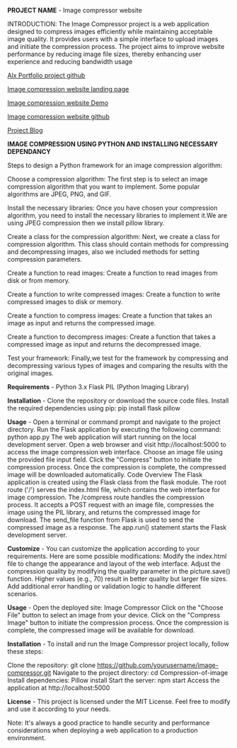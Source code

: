 **PROJECT NAME** - Image compressor website

INTRODUCTION: The Image Compressor project is a web application designed to compress images efficiently while maintaining acceptable image quality. It provides users with a simple interface to upload images and initiate the compression process. The project aims to improve website performance by reducing image file sizes, thereby enhancing user experience and reducing bandwidth usage

[Alx Portfolio project github](https://github.com/Newyby/Alx-Portfolio-project.git)

[Image compression website landing page](https://newyby.github.io/Alx-Portfolio-project)

[Image compression website Demo](http://127.0.0.1:5000)     

[Image compression website github](https://github.com/Newyby/Compression-of-image.git)

[Project Blog](https://medium.com/@officialraydata/the-purpose-of-my-project-is-to-develop-an-image-compression-website-that-offers-users-a-simple-and-e2f0efe560bf)


**IMAGE COMPRESSION USING PYTHON AND INSTALLING NECESSARY DEPENDANCY**

Steps to design a Python framework for an image compression algorithm:

Choose a compression algorithm: The first step is to select an image compression algorithm that you want to implement. Some popular algorithms are JPEG, PNG, and GIF.

Install the necessary libraries: Once you have chosen your compression algorithm, you need to install the necessary libraries to implement it.We are using JPEG compression then we install pillow library.

Create a class for the compression algorithm: Next, we create a class for compression algorithm. This class should contain methods for compressing and decompressing images, also we included methods for setting compression parameters.

Create a function to read images: Create a function to read images from disk or from memory.

Create a function to write compressed images: Create a function to write compressed images to disk or memory.

Create a function to compress images: Create a function that takes an image as input and returns the compressed image.

Create a function to decompress images: Create a function that takes a compressed image as input and returns the decompressed image.

Test your framework: Finally,we test for the framework by compressing and decompressing various types of images and comparing the results with the original images.

**Requirements** - Python 3.x Flask PIL (Python Imaging Library)

**Installation** - Clone the repository or download the source code files. Install the required dependencies using pip: pip install flask pillow

**Usage** - Open a terminal or command prompt and navigate to the project directory. Run the Flask application by executing the following command: python app.py The web application will start running on the local development server. Open a web browser and visit http://localhost:5000 to access the image compression web interface. Choose an image file using the provided file input field. Click the "Compress" button to initiate the compression process. Once the compression is complete, the compressed image will be downloaded automatically. Code Overview The Flask application is created using the Flask class from the flask module. The root route ('/') serves the index.html file, which contains the web interface for image compression. The /compress route handles the compression process. It accepts a POST request with an image file, compresses the image using the PIL library, and returns the compressed image for download. The send_file function from Flask is used to send the compressed image as a response. The app.run() statement starts the Flask development server.

**Customize** - You can customize the application according to your requirements. Here are some possible modifications: Modify the index.html file to change the appearance and layout of the web interface. Adjust the compression quality by modifying the quality parameter in the picture.save() function. Higher values (e.g., 70) result in better quality but larger file sizes. Add additional error handling or validation logic to handle different scenarios.

**Usage** - Open the deployed site: Image Compressor Click on the "Choose File" button to select an image from your device. Click on the "Compress Image" button to initiate the compression process. Once the compression is complete, the compressed image will be available for download.

**Installation** - To install and run the Image Compressor project locally, follow these steps:

Clone the repository: git clone https://github.com/yourusername/image-compressor.git Navigate to the project directory: cd Compression-of-image Install dependencies: Pillow install Start the server: npm start Access the application at http://localhost:5000

**License** - This project is licensed under the MIT License. Feel free to modify and use it according to your needs.

Note: It's always a good practice to handle security and performance considerations when deploying a web application to a production environment.
